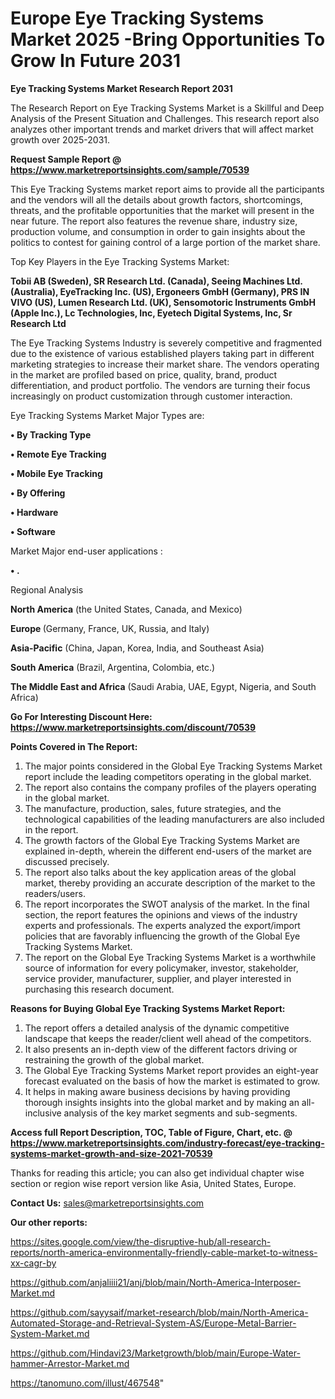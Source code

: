# Europe Eye Tracking Systems Market 2025 -Bring Opportunities To Grow In Future 2031

<strong>Eye Tracking Systems Market Research Report 2031</strong>

The Research Report on Eye Tracking Systems Market is a Skillful and Deep Analysis of the Present Situation and Challenges. This research report also analyzes other important trends and market drivers that will affect market growth over 2025-2031.

<strong>Request Sample Report @ <a href=https://www.marketreportsinsights.com/sample/70539>https://www.marketreportsinsights.com/sample/70539</a></strong>

This Eye Tracking Systems market report aims to provide all the participants and the vendors will all the details about growth factors, shortcomings, threats, and the profitable opportunities that the market will present in the near future. The report also features the revenue share, industry size, production volume, and consumption in order to gain insights about the politics to contest for gaining control of a large portion of the market share.

Top Key Players in the Eye Tracking Systems Market:

<strong>Tobii AB (Sweden), SR Research Ltd. (Canada), Seeing Machines Ltd. (Australia), EyeTracking Inc. (US), Ergoneers GmbH (Germany), PRS IN VIVO (US), Lumen Research Ltd. (UK), Sensomotoric Instruments GmbH (Apple Inc.), Lc Technologies, Inc, Eyetech Digital Systems, Inc, Sr Research Ltd</strong>

The Eye Tracking Systems Industry is severely competitive and fragmented due to the existence of various established players taking part in different marketing strategies to increase their market share. The vendors operating in the market are profiled based on price, quality, brand, product differentiation, and product portfolio. The vendors are turning their focus increasingly on product customization through customer interaction.

Eye Tracking Systems Market Major Types are:

<strong>• By Tracking Type

• Remote Eye Tracking

• Mobile Eye Tracking

• By Offering

• Hardware

• Software</strong>

Market Major end-user applications :

<strong>• .</strong>

Regional Analysis

</u><strong><b>North America</b></strong> (the United States, Canada, and Mexico)

<strong><b>Europe </b></strong>(Germany, France, UK, Russia, and Italy)

<strong><b>Asia-Pacific</b></strong> (China, Japan, Korea, India, and Southeast Asia)

<strong><b>South America</b></strong> (Brazil, Argentina, Colombia, etc.)

<strong><b>The Middle East and Africa</b></strong> (Saudi Arabia, UAE, Egypt, Nigeria, and South Africa)

<strong>Go For Interesting Discount Here: <a href=https://www.marketreportsinsights.com/discount/70539>https://www.marketreportsinsights.com/discount/70539</a></strong>

<strong>Points Covered in The Report:</strong>
<ol>
  <li>The major points considered in the Global Eye Tracking Systems Market report include the leading competitors operating in the global market.</li>
  <li>The report also contains the company profiles of the players operating in the global market.</li>
  <li>The manufacture, production, sales, future strategies, and the technological capabilities of the leading manufacturers are also included in the report.</li>
  <li>The growth factors of the Global Eye Tracking Systems Market are explained in-depth, wherein the different end-users of the market are discussed precisely.</li>
  <li>The report also talks about the key application areas of the global market, thereby providing an accurate description of the market to the readers/users.</li>
  <li>The report incorporates the SWOT analysis of the market. In the final section, the report features the opinions and views of the industry experts and professionals. The experts analyzed the export/import policies that are favorably influencing the growth of the Global Eye Tracking Systems Market.</li>
  <li>The report on the Global Eye Tracking Systems Market is a worthwhile source of information for every policymaker, investor, stakeholder, service provider, manufacturer, supplier, and player interested in purchasing this research document.</li>
</ol>
<strong>Reasons for Buying Global Eye Tracking Systems Market Report:</strong>

<ol>
  <li>The report offers a detailed analysis of the dynamic competitive landscape that keeps the reader/client well ahead of the competitors.</li>
  <li>It also presents an in-depth view of the different factors driving or restraining the growth of the global market.</li>
  <li>The Global Eye Tracking Systems Market report provides an eight-year forecast evaluated on the basis of how the market is estimated to grow.</li>
  <li>It helps in making aware business decisions by having providing thorough insights insights into the global market and by making an all-inclusive analysis of the key market segments and sub-segments.</li>
</ol>
<strong>Access full Report Description, TOC, Table of Figure, Chart, etc. @ <a href=https://www.marketreportsinsights.com/industry-forecast/eye-tracking-systems-market-growth-and-size-2021-70539>https://www.marketreportsinsights.com/industry-forecast/eye-tracking-systems-market-growth-and-size-2021-70539</a></strong>


Thanks for reading this article; you can also get individual chapter wise section or region wise report version like Asia, United States, Europe.

<strong>Contact Us:</strong>
sales@marketreportsinsights.com

<strong>Our other reports:</strong>

<a href=https://sites.google.com/view/the-disruptive-hub/all-research-reports/north-america-environmentally-friendly-cable-market-to-witness-xx-cagr-by>https://sites.google.com/view/the-disruptive-hub/all-research-reports/north-america-environmentally-friendly-cable-market-to-witness-xx-cagr-by</a>

<a href=https://github.com/anjaliiii21/anj/blob/main/North-America-Interposer-Market.md>https://github.com/anjaliiii21/anj/blob/main/North-America-Interposer-Market.md</a>

<a href=https://github.com/sayysaif/market-research/blob/main/North-America-Automated-Storage-and-Retrieval-System-AS/Europe-Metal-Barrier-System-Market.md>https://github.com/sayysaif/market-research/blob/main/North-America-Automated-Storage-and-Retrieval-System-AS/Europe-Metal-Barrier-System-Market.md</a>

<a href=https://github.com/Hindavi23/Marketgrowth/blob/main/Europe-Water-hammer-Arrestor-Market.md>https://github.com/Hindavi23/Marketgrowth/blob/main/Europe-Water-hammer-Arrestor-Market.md</a>

<a href=https://tanomuno.com/illust/467548>https://tanomuno.com/illust/467548</a>"
